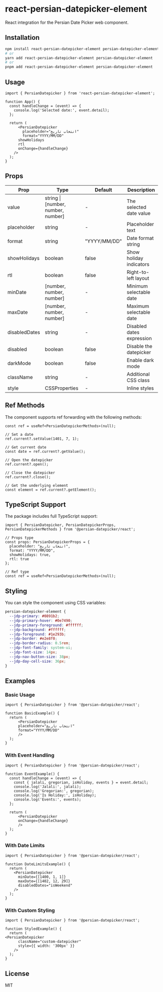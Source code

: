 # react-persian-datepicker-element

React integration for the Persian Date Picker web component.

## Installation

```bash
npm install react-persian-datepicker-element persian-datepicker-element
# or
yarn add react-persian-datepicker-element persian-datepicker-element
# or
pnpm add react-persian-datepicker-element persian-datepicker-element
```

## Usage

```tsx
import { PersianDatepicker } from 'react-persian-datepicker-element';

function App() {
  const handleChange = (event) => {
    console.log('Selected date:', event.detail);
  };

  return (
      <PersianDatepicker
        placeholder="انتخاب تاریخ"
        format="YYYY/MM/DD"
      showHolidays
      rtl
      onChange={handleChange}
    />
  );
}
```

## Props

| Prop | Type | Default | Description |
|------|------|---------|-------------|
| value | string \| [number, number, number] | - | The selected date value |
| placeholder | string | - | Placeholder text |
| format | string | "YYYY/MM/DD" | Date format string |
| showHolidays | boolean | false | Show holiday indicators |
| rtl | boolean | false | Right-to-left layout |
| minDate | [number, number, number] | - | Minimum selectable date |
| maxDate | [number, number, number] | - | Maximum selectable date |
| disabledDates | string | - | Disabled dates expression |
| disabled | boolean | false | Disable the datepicker |
| darkMode | boolean | false | Enable dark mode |
| className | string | - | Additional CSS class |
| style | CSSProperties | - | Inline styles |

## Ref Methods

The component supports ref forwarding with the following methods:

```tsx
const ref = useRef<PersianDatepickerMethods>(null);

// Set a date
ref.current?.setValue(1401, 7, 1);

// Get current date
const date = ref.current?.getValue();

// Open the datepicker
ref.current?.open();

// Close the datepicker
ref.current?.close();

// Get the underlying element
const element = ref.current?.getElement();
```

## TypeScript Support

The package includes full TypeScript support:

```tsx
import { PersianDatepicker, PersianDatepickerProps, PersianDatepickerMethods } from '@persian-datepicker/react';

// Props type
const props: PersianDatepickerProps = {
  placeholder: "انتخاب تاریخ",
  format: "YYYY/MM/DD",
  showHolidays: true,
  rtl: true
};

// Ref type
const ref = useRef<PersianDatepickerMethods>(null);
```

## Styling

You can style the component using CSS variables:

```css
persian-datepicker-element {
  --jdp-primary: #0891b2;
  --jdp-primary-hover: #0e7490;
  --jdp-primary-foreground: #ffffff;
  --jdp-background: #ffffff;
  --jdp-foreground: #1e293b;
  --jdp-border: #e2e8f0;
  --jdp-border-radius: 0.5rem;
  --jdp-font-family: system-ui;
  --jdp-font-size: 14px;
  --jdp-nav-button-size: 38px;
  --jdp-day-cell-size: 36px;
}
```

## Examples

### Basic Usage

```tsx
import { PersianDatepicker } from '@persian-datepicker/react';

function BasicExample() {
  return (
      <PersianDatepicker 
      placeholder="انتخاب تاریخ"
      format="YYYY/MM/DD"
      />
  );
}
```

### With Event Handling

```tsx
import { PersianDatepicker } from '@persian-datepicker/react';

function EventExample() {
  const handleChange = (event) => {
    const { jalali, gregorian, isHoliday, events } = event.detail;
    console.log('Jalali:', jalali);
    console.log('Gregorian:', gregorian);
    console.log('Is Holiday:', isHoliday);
    console.log('Events:', events);
  };

  return (
      <PersianDatepicker
      onChange={handleChange}
      />
  );
}
```

### With Date Limits

```tsx
import { PersianDatepicker } from '@persian-datepicker/react';

function DateLimitsExample() {
  return (
    <PersianDatepicker
      minDate={[1400, 1, 1]}
      maxDate={[1402, 12, 29]}
      disabledDates="isWeekend"
    />
  );
}
```

### With Custom Styling

```tsx
import { PersianDatepicker } from '@persian-datepicker/react';

function StyledExample() {
  return (
<PersianDatepicker
      className="custom-datepicker"
      style={{ width: '300px' }}
    />
  );
}
```

## License

MIT
